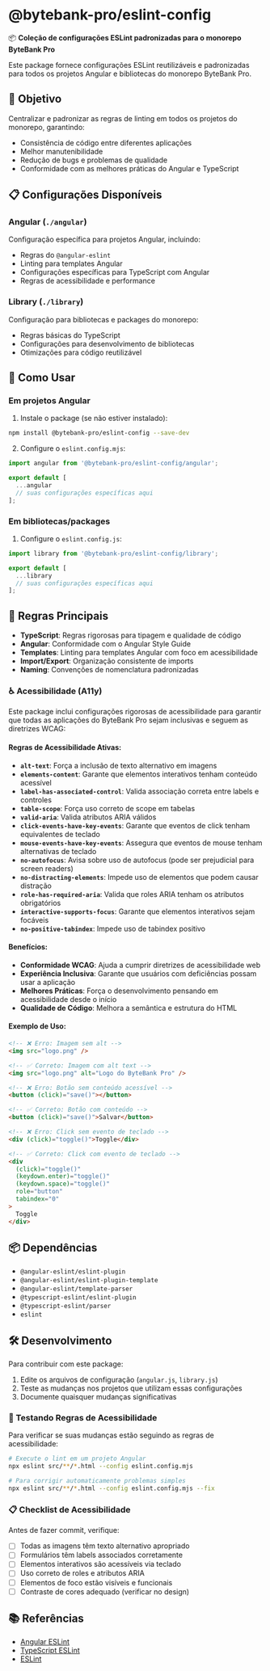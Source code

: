 # @bytebank-pro/eslint-config

📦 **Coleção de configurações ESLint padronizadas para o monorepo ByteBank Pro**

Este package fornece configurações ESLint reutilizáveis e padronizadas para todos os projetos Angular e bibliotecas do monorepo ByteBank Pro.

## 🎯 Objetivo

Centralizar e padronizar as regras de linting em todos os projetos do monorepo, garantindo:

- Consistência de código entre diferentes aplicações
- Melhor manutenibilidade
- Redução de bugs e problemas de qualidade
- Conformidade com as melhores práticas do Angular e TypeScript

## 📋 Configurações Disponíveis

### Angular (`./angular`)

Configuração específica para projetos Angular, incluindo:

- Regras do `@angular-eslint`
- Linting para templates Angular
- Configurações específicas para TypeScript com Angular
- Regras de acessibilidade e performance

### Library (`./library`)

Configuração para bibliotecas e packages do monorepo:

- Regras básicas do TypeScript
- Configurações para desenvolvimento de bibliotecas
- Otimizações para código reutilizável

## 🚀 Como Usar

### Em projetos Angular

1. Instale o package (se não estiver instalado):

```bash
npm install @bytebank-pro/eslint-config --save-dev
```

2. Configure o `eslint.config.mjs`:

```javascript
import angular from '@bytebank-pro/eslint-config/angular';

export default [
  ...angular
  // suas configurações específicas aqui
];
```

### Em bibliotecas/packages

1. Configure o `eslint.config.js`:

```javascript
import library from '@bytebank-pro/eslint-config/library';

export default [
  ...library
  // suas configurações específicas aqui
];
```

## 🔧 Regras Principais

- **TypeScript**: Regras rigorosas para tipagem e qualidade de código
- **Angular**: Conformidade com o Angular Style Guide
- **Templates**: Linting para templates Angular com foco em acessibilidade
- **Import/Export**: Organização consistente de imports
- **Naming**: Convenções de nomenclatura padronizadas

### ♿ Acessibilidade (A11y)

Este package inclui configurações rigorosas de acessibilidade para garantir que todas as aplicações do ByteBank Pro sejam inclusivas e seguem as diretrizes WCAG:

#### Regras de Acessibilidade Ativas:

- **`alt-text`**: Força a inclusão de texto alternativo em imagens
- **`elements-content`**: Garante que elementos interativos tenham conteúdo acessível
- **`label-has-associated-control`**: Valida associação correta entre labels e controles
- **`table-scope`**: Força uso correto de scope em tabelas
- **`valid-aria`**: Valida atributos ARIA válidos
- **`click-events-have-key-events`**: Garante que eventos de click tenham equivalentes de teclado
- **`mouse-events-have-key-events`**: Assegura que eventos de mouse tenham alternativas de teclado
- **`no-autofocus`**: Avisa sobre uso de autofocus (pode ser prejudicial para screen readers)
- **`no-distracting-elements`**: Impede uso de elementos que podem causar distração
- **`role-has-required-aria`**: Valida que roles ARIA tenham os atributos obrigatórios
- **`interactive-supports-focus`**: Garante que elementos interativos sejam focáveis
- **`no-positive-tabindex`**: Impede uso de tabindex positivo

#### Benefícios:

- **Conformidade WCAG**: Ajuda a cumprir diretrizes de acessibilidade web
- **Experiência Inclusiva**: Garante que usuários com deficiências possam usar a aplicação
- **Melhores Práticas**: Força o desenvolvimento pensando em acessibilidade desde o início
- **Qualidade de Código**: Melhora a semântica e estrutura do HTML

#### Exemplo de Uso:

```html
<!-- ❌ Erro: Imagem sem alt -->
<img src="logo.png" />

<!-- ✅ Correto: Imagem com alt text -->
<img src="logo.png" alt="Logo do ByteBank Pro" />

<!-- ❌ Erro: Botão sem conteúdo acessível -->
<button (click)="save()"></button>

<!-- ✅ Correto: Botão com conteúdo -->
<button (click)="save()">Salvar</button>

<!-- ❌ Erro: Click sem evento de teclado -->
<div (click)="toggle()">Toggle</div>

<!-- ✅ Correto: Click com evento de teclado -->
<div
  (click)="toggle()"
  (keydown.enter)="toggle()"
  (keydown.space)="toggle()"
  role="button"
  tabindex="0"
>
  Toggle
</div>
```

## 📦 Dependências

- `@angular-eslint/eslint-plugin`
- `@angular-eslint/eslint-plugin-template`
- `@angular-eslint/template-parser`
- `@typescript-eslint/eslint-plugin`
- `@typescript-eslint/parser`
- `eslint`

## 🛠️ Desenvolvimento

Para contribuir com este package:

1. Edite os arquivos de configuração (`angular.js`, `library.js`)
2. Teste as mudanças nos projetos que utilizam essas configurações
3. Documente quaisquer mudanças significativas

### 🧪 Testando Regras de Acessibilidade

Para verificar se suas mudanças estão seguindo as regras de acessibilidade:

```bash
# Execute o lint em um projeto Angular
npx eslint src/**/*.html --config eslint.config.mjs

# Para corrigir automaticamente problemas simples
npx eslint src/**/*.html --config eslint.config.mjs --fix
```

### 📋 Checklist de Acessibilidade

Antes de fazer commit, verifique:

- [ ] Todas as imagens têm texto alternativo apropriado
- [ ] Formulários têm labels associados corretamente
- [ ] Elementos interativos são acessíveis via teclado
- [ ] Uso correto de roles e atributos ARIA
- [ ] Elementos de foco estão visíveis e funcionais
- [ ] Contraste de cores adequado (verificar no design)

## 📚 Referências

- [Angular ESLint](https://github.com/angular-eslint/angular-eslint)
- [TypeScript ESLint](https://typescript-eslint.io/)
- [ESLint](https://eslint.org/)
